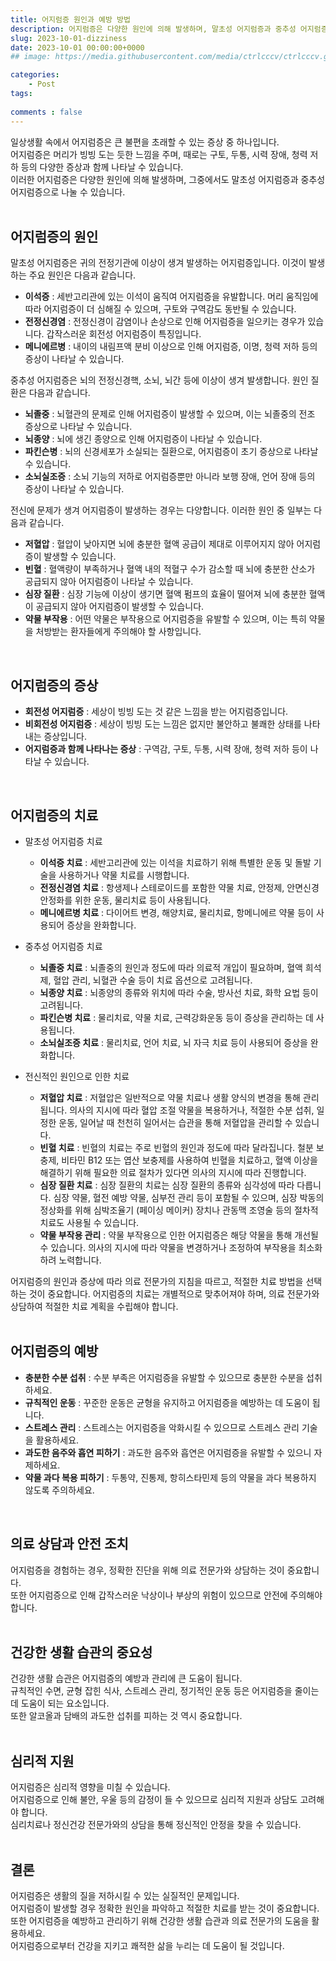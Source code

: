 ```yaml
---
title: 어지럼증 원인과 예방 방법
description: 어지럼증은 다양한 원인에 의해 발생하며, 말초성 어지럼증과 중추성 어지럼증으로 나눌 수 있습니다.  
slug: 2023-10-01-dizziness
date: 2023-10-01 00:00:00+0000
## image: https://media.githubusercontent.com/media/ctrlcccv/ctrlcccv.github.io/master/assets/img/post/vertical-graph.webp

categories:
    - Post
tags:
   
comments : false
---
```

일상생활 속에서 어지럼증은 큰 불편을 초래할 수 있는 증상 중 하나입니다.   
어지럼증은 머리가 빙빙 도는 듯한 느낌을 주며, 때로는 구토, 두통, 시력 장애, 청력 저하 등의 다양한 증상과 함께 나타날 수 있습니다.   
이러한 어지럼증은 다양한 원인에 의해 발생하며, 그중에서도 말초성 어지럼증과 중추성 어지럼증으로 나눌 수 있습니다.  
<br>

## 어지럼증의 원인
말초성 어지럼증은 귀의 전정기관에 이상이 생겨 발생하는 어지럼증입니다. 이것이 발생하는 주요 원인은 다음과 같습니다.  

* **이석증** : 세반고리관에 있는 이석이 움직여 어지럼증을 유발합니다. 머리 움직임에 따라 어지럼증이 더 심해질 수 있으며, 구토와 구역감도 동반될 수 있습니다.
* **전정신경염** : 전정신경이 감염이나 손상으로 인해 어지럼증을 일으키는 경우가 있습니다. 갑작스러운 회전성 어지럼증이 특징입니다.
* **메니에르병** : 내이의 내림프액 분비 이상으로 인해 어지럼증, 이명, 청력 저하 등의 증상이 나타날 수 있습니다.  

중추성 어지럼증은 뇌의 전정신경핵, 소뇌, 뇌간 등에 이상이 생겨 발생합니다. 원인 질환은 다음과 같습니다.  

* **뇌졸중** : 뇌혈관의 문제로 인해 어지럼증이 발생할 수 있으며, 이는 뇌졸중의 전조 증상으로 나타날 수 있습니다.
* **뇌종양** : 뇌에 생긴 종양으로 인해 어지럼증이 나타날 수 있습니다.
* **파킨슨병** : 뇌의 신경세포가 소실되는 질환으로, 어지럼증이 초기 증상으로 나타날 수 있습니다.
* **소뇌실조증** : 소뇌 기능의 저하로 어지럼증뿐만 아니라 보행 장애, 언어 장애 등의 증상이 나타날 수 있습니다.  

전신에 문제가 생겨 어지럼증이 발생하는 경우는 다양합니다. 이러한 원인 중 일부는 다음과 같습니다.
* **저혈압** : 혈압이 낮아지면 뇌에 충분한 혈액 공급이 제대로 이루어지지 않아 어지럼증이 발생할 수 있습니다.
* **빈혈** : 혈액량이 부족하거나 혈액 내의 적혈구 수가 감소할 때 뇌에 충분한 산소가 공급되지 않아 어지럼증이 나타날 수 있습니다.
* **심장 질환** : 심장 기능에 이상이 생기면 혈액 펌프의 효율이 떨어져 뇌에 충분한 혈액이 공급되지 않아 어지럼증이 발생할 수 있습니다.
* **약물 부작용** : 어떤 약물은 부작용으로 어지럼증을 유발할 수 있으며, 이는 특히 약물을 처방받는 환자들에게 주의해야 할 사항입니다.  
<br>

## 어지럼증의 증상
* **회전성 어지럼증** : 세상이 빙빙 도는 것 같은 느낌을 받는 어지럼증입니다.
* **비회전성 어지럼증** : 세상이 빙빙 도는 느낌은 없지만 불안하고 불쾌한 상태를 나타내는 증상입니다.
* **어지럼증과 함께 나타나는 증상** : 구역감, 구토, 두통, 시력 장애, 청력 저하 등이 나타날 수 있습니다.  

<br>

## 어지럼증의 치료
   
* 말초성 어지럼증 치료 
  * **이석증 치료** : 세반고리관에 있는 이석을 치료하기 위해 특별한 운동 및 돌발 기술을 사용하거나 약물 치료를 시행합니다.
  * **전정신경염 치료** : 항생제나 스테로이드를 포함한 약물 치료, 안정제, 안면신경 안정화를 위한 운동, 물리치료 등이 사용됩니다.
  * **메니에르병 치료** : 다이어트 변경, 해양치료, 물리치료, 항메니에르 약물 등이 사용되어 증상을 완화합니다.

* 중추성 어지럼증 치료
  * **뇌졸중 치료** : 뇌졸중의 원인과 정도에 따라 의료적 개입이 필요하며, 혈액 희석제, 혈압 관리, 뇌혈관 수술 등이 치료 옵션으로 고려됩니다.
  * **뇌종양 치료** : 뇌종양의 종류와 위치에 따라 수술, 방사선 치료, 화학 요법 등이 고려됩니다.
  * **파킨슨병 치료** : 물리치료, 약물 치료, 근력강화운동 등이 증상을 관리하는 데 사용됩니다.
  * **소뇌실조증 치료** : 물리치료, 언어 치료, 뇌 자극 치료 등이 사용되어 증상을 완화합니다.  

* 전신적인 원인으로 인한 치료
  * **저혈압 치료** : 저혈압은 일반적으로 약물 치료나 생활 양식의 변경을 통해 관리됩니다. 의사의 지시에 따라 혈압 조절 약물을 복용하거나, 적절한 수분 섭취, 일정한 운동, 일어날 때 천천히 일어서는 습관을 통해 저혈압을 관리할 수 있습니다.
  * **빈혈 치료** : 빈혈의 치료는 주로 빈혈의 원인과 정도에 따라 달라집니다. 철분 보충제, 비타민 B12 또는 엽산 보충제를 사용하여 빈혈을 치료하고, 혈액 이상을 해결하기 위해 필요한 의료 절차가 있다면 의사의 지시에 따라 진행합니다.
  * **심장 질환 치료** : 심장 질환의 치료는 심장 질환의 종류와 심각성에 따라 다릅니다. 심장 약물, 혈전 예방 약물, 심부전 관리 등이 포함될 수 있으며, 심장 박동의 정상화를 위해 심박조율기 (페이싱 메이커) 장치나 관동맥 조영술 등의 절차적 치료도 사용될 수 있습니다.
  * **약물 부작용 관리** : 약물 부작용으로 인한 어지럼증은 해당 약물을 통해 개선될 수 있습니다. 의사의 지시에 따라 약물을 변경하거나 조정하여 부작용을 최소화하려 노력합니다.


어지럼증의 원인과 증상에 따라 의료 전문가의 지침을 따르고, 적절한 치료 방법을 선택하는 것이 중요합니다. 어지럼증의 치료는 개별적으로 맞추어져야 하며, 의료 전문가와 상담하여 적절한 치료 계획을 수립해야 합니다.  
<br>

## 어지럼증의 예방
* **충분한 수분 섭취** : 수분 부족은 어지럼증을 유발할 수 있으므로 충분한 수분을 섭취하세요.
* **규칙적인 운동** : 꾸준한 운동은 균형을 유지하고 어지럼증을 예방하는 데 도움이 됩니다.
* **스트레스 관리** : 스트레스는 어지럼증을 악화시킬 수 있으므로 스트레스 관리 기술을 활용하세요.
* **과도한 음주와 흡연 피하기** : 과도한 음주와 흡연은 어지럼증을 유발할 수 있으니 자제하세요.
* **약물 과다 복용 피하기** : 두통약, 진통제, 항히스타민제 등의 약물을 과다 복용하지 않도록 주의하세요.  
<br>

## 의료 상담과 안전 조치
어지럼증을 경험하는 경우, 정확한 진단을 위해 의료 전문가와 상담하는 것이 중요합니다.  
또한 어지럼증으로 인해 갑작스러운 낙상이나 부상의 위험이 있으므로 안전에 주의해야 합니다.  
<br>

## 건강한 생활 습관의 중요성
건강한 생활 습관은 어지럼증의 예방과 관리에 큰 도움이 됩니다.   
규칙적인 수면, 균형 잡힌 식사, 스트레스 관리, 정기적인 운동 등은 어지럼증을 줄이는 데 도움이 되는 요소입니다.   
또한 알코올과 담배의 과도한 섭취를 피하는 것 역시 중요합니다.  
<br>

## 심리적 지원
어지럼증은 심리적 영향을 미칠 수 있습니다.   
어지럼증으로 인해 불안, 우울 등의 감정이 들 수 있으므로 심리적 지원과 상담도 고려해야 합니다.   
심리치료나 정신건강 전문가와의 상담을 통해 정신적인 안정을 찾을 수 있습니다.  
<br>

## 결론
어지럼증은 생활의 질을 저하시킬 수 있는 실질적인 문제입니다.   
어지럼증이 발생할 경우 정확한 원인을 파악하고 적절한 치료를 받는 것이 중요합니다.   
또한 어지럼증을 예방하고 관리하기 위해 건강한 생활 습관과 의료 전문가의 도움을 활용하세요.   
어지럼증으로부터 건강을 지키고 쾌적한 삶을 누리는 데 도움이 될 것입니다.